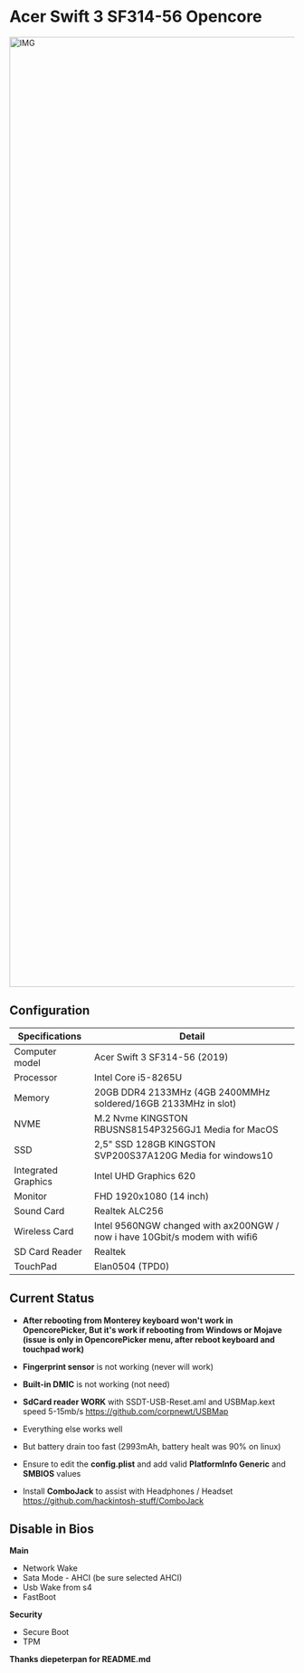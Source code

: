 # Acer Swift 3 SF314-56 Opencore 
<img width="1680" alt="IMG" src="https://user-images.githubusercontent.com/40405226/166815436-a559907f-a332-4c2f-a759-68c39c1c46bf.PNG">

## Configuration

| Specifications | Detail                                                  |
| ------------------- | ------------------------------------------- |
| Computer model      | Acer Swift 3 SF314-56 (2019)      |
| Processor           | Intel Core i5-8265U     |
| Memory              | 20GB  DDR4 2133MHz (4GB 2400MMHz soldered/16GB 2133MHz in slot) |
| NVME                | M.2 Nvme KINGSTON RBUSNS8154P3256GJ1 Media for MacOS |
| SSD                 | 2,5" SSD 128GB KINGSTON SVP200S37A120G Media for windows10  |
| Integrated Graphics | Intel UHD Graphics 620                     |
| Monitor             | FHD 1920x1080 (14 inch) |
| Sound Card          | Realtek ALC256           |
| Wireless Card       | Intel 9560NGW changed with ax200NGW / now i have 10Gbit/s modem with wifi6 |
| SD Card Reader      | Realtek                 |
| TouchPad            | Elan0504 (TPD0)| 


## Current Status

- **After rebooting from Monterey keyboard won't work in OpencorePicker, But it's work if rebooting from Windows or Mojave (issue is only in OpencorePicker menu, after reboot keyboard and touchpad work)**
- **Fingerprint sensor** is not working (never will work)
- **Built-in DMIC** is not working (not need)
- **SdCard reader WORK** with SSDT-USB-Reset.aml and USBMap.kext speed 5-15mb/s https://github.com/corpnewt/USBMap

- Everything else works well
- But battery drain too fast (2993mAh, battery healt was 90% on linux)
 
- Ensure to edit the **config.plist** and add valid  **PlatformInfo Generic** and **SMBIOS** values

- Install **ComboJack** to assist with Headphones / Headset https://github.com/hackintosh-stuff/ComboJack

## Disable in Bios
**Main**
- Network Wake
- Sata Mode - AHCI (be sure selected AHCI)
- Usb Wake from s4
- FastBoot

**Security**
- Secure Boot
- TPM

**Thanks diepeterpan for README.md**
